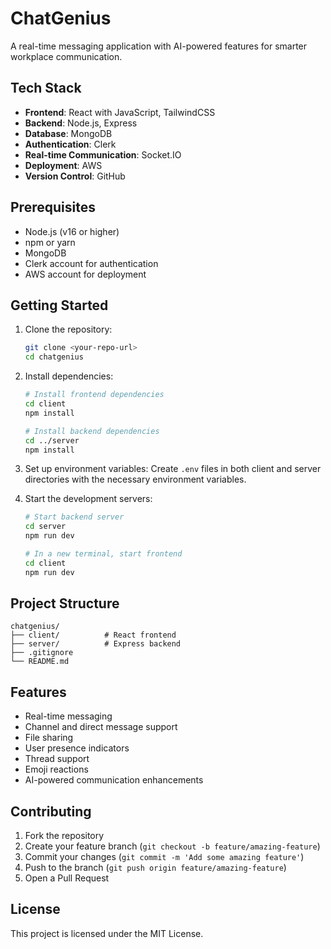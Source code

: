 # ChatGenius

A real-time messaging application with AI-powered features for smarter workplace communication.

## Tech Stack

- **Frontend**: React with JavaScript, TailwindCSS
- **Backend**: Node.js, Express
- **Database**: MongoDB
- **Authentication**: Clerk
- **Real-time Communication**: Socket.IO
- **Deployment**: AWS
- **Version Control**: GitHub

## Prerequisites

- Node.js (v16 or higher)
- npm or yarn
- MongoDB
- Clerk account for authentication
- AWS account for deployment

## Getting Started

1. Clone the repository:
   ```bash
   git clone <your-repo-url>
   cd chatgenius
   ```

2. Install dependencies:
   ```bash
   # Install frontend dependencies
   cd client
   npm install

   # Install backend dependencies
   cd ../server
   npm install
   ```

3. Set up environment variables:
   Create `.env` files in both client and server directories with the necessary environment variables.

4. Start the development servers:
   ```bash
   # Start backend server
   cd server
   npm run dev

   # In a new terminal, start frontend
   cd client
   npm run dev
   ```

## Project Structure

```
chatgenius/
├── client/          # React frontend
├── server/          # Express backend
├── .gitignore
└── README.md
```

## Features

- Real-time messaging
- Channel and direct message support
- File sharing
- User presence indicators
- Thread support
- Emoji reactions
- AI-powered communication enhancements

## Contributing

1. Fork the repository
2. Create your feature branch (`git checkout -b feature/amazing-feature`)
3. Commit your changes (`git commit -m 'Add some amazing feature'`)
4. Push to the branch (`git push origin feature/amazing-feature`)
5. Open a Pull Request

## License

This project is licensed under the MIT License.